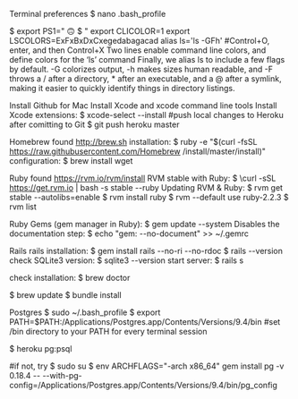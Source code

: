 Terminal preferences
$ nano .bash_profile

$ export PS1=" 🙃 $ "
  export CLICOLOR=1
  export LSCOLORS=ExFxBxDxCxegedabagacad
  alias ls='ls -GFh'
    #Control+O, enter, and then Control+X
    Two lines enable command line colors, and define colors for the ‘ls’ command
    Finally, we alias ls to include a few flags by default. -G colorizes output, -h makes sizes human readable, and -F throws a / after a directory, * after an executable, and a @ after a symlink, making it easier to quickly identify things in directory listings.

Install Github for Mac
Install Xcode and xcode command line tools
  Install Xcode extensions: $ xcode-select --install
  #push local changes to Heroku after comitting to Git
  $ git push heroku master

Homebrew found http://brew.sh
  installation: $ ruby -e "$(curl -fsSL https://raw.githubusercontent.com/Homebrew
    /install/master/install)"
  configuration: $ brew install wget

Ruby found https://rvm.io/rvm/install
  RVM stable with Ruby: $ \curl -sSL https://get.rvm.io | bash -s stable --ruby
  Updating RVM & Ruby: $ rvm get stable --autolibs=enable
                       $ rvm install ruby
                       $ rvm --default use ruby-2.2.3
                       $ rvm list

  Ruby Gems (gem manager in Ruby): $ gem update --system
  Disables the documentation step: $ echo "gem: --no-document" >> ~/.gemrc

Rails
  rails installation: $ gem install rails --no-ri --no-rdoc
                      $ rails --version
  check SQLite3 version: $ sqlite3 --version
  start server: $ rails s

  check installation: $ brew doctor


  $ brew update
  $ bundle install

Postgres
  $ sudo ~/.bash_profile
  $ export PATH=$PATH:/Applications/Postgres.app/Contents/Versions/9.4/bin
  #set /bin directory to your PATH for every terminal session

  $ heroku pg:psql


  #if not, try
  $ sudo su
  $ env ARCHFLAGS="-arch x86_64" gem install pg -v 0.18.4 -- --with-pg-config=/Applications/Postgres.app/Contents/Versions/9.4/bin/pg_config
